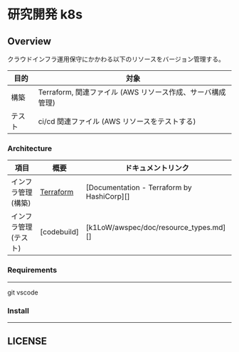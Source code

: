 研究開発 k8s
================================================================================


Overview
--------------------------------------------------------------------------------

クラウドインフラ運用保守にかかわる以下のリソースをバージョン管理する。

|  目的  |                                対象                                |
| ------ | ------------------------------------------------------------------ |
| 構築   | Terraform,  関連ファイル (AWS リソース作成、サーバ構成管理) |
| テスト | ci/cd 関連ファイル (AWS リソースをテストする)                     |


### Architecture


|              項目               |                       概要                        |                ドキュメントリンク                 |
| ------------------------------- | ------------------------------------------------- | ------------------------------------------------- |
| インフラ管理 (構築)             | [Terraform](https://www.terraform.io/)            | [Documentation - Terraform by HashiCorp][]        |
| インフラ管理 (テスト)           | [codebuild]   | [k1LoW/awspec/doc/resource_types.md][]            |


### Requirements
--------------------------------------------------------------------------------
git 
vscode

### Install
--------------------------------------------------------------------------------


LICENSE
--------------------------------------------------------------------------------
